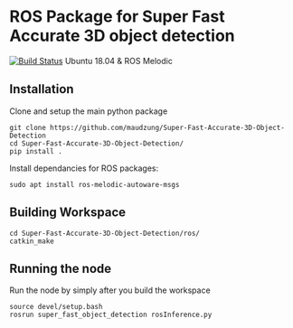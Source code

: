 # ROS Package for Super Fast Accurate 3D object detection


[![Build Status](https://travis-ci.org/joemccann/dillinger.svg?branch=master)](https://travis-ci.org/joemccann/dillinger) Ubuntu 18.04 & ROS Melodic

## Installation

Clone and setup the main python package
```
git clone https://github.com/maudzung/Super-Fast-Accurate-3D-Object-Detection
cd Super-Fast-Accurate-3D-Object-Detection/
pip install .
```
Install dependancies for ROS packages:
```
sudo apt install ros-melodic-autoware-msgs
```
## Building Workspace
```
cd Super-Fast-Accurate-3D-Object-Detection/ros/
catkin_make
```

## Running the node
Run the node by simply after you build the workspace
```
source devel/setup.bash
rosrun super_fast_object_detection rosInference.py
```
